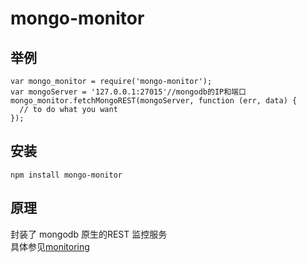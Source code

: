 mongo-monitor
=============

## 举例
    var mongo_monitor = require('mongo-monitor');
    var mongoServer = '127.0.0.1:27015'//mongodb的IP和端口
    mongo_monitor.fetchMongoREST(mongoServer, function (err, data) {
      // to do what you want
    });

## 安装
    npm install mongo-monitor

## 原理
封装了 mongodb 原生的REST 监控服务
<br>
具体参见[monitoring](http://docs.mongodb.org/manual/administration/monitoring/)




